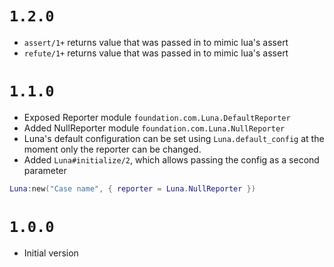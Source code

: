 # `1.2.0`

* `assert/1+` returns value that was passed in to mimic lua's assert
* `refute/1+` returns value that was passed in to mimic lua's assert

# `1.1.0`

* Exposed Reporter module `foundation.com.Luna.DefaultReporter`
* Added NullReporter module `foundation.com.Luna.NullReporter`
* Luna's default configuration can be set using `Luna.default_config` at the moment only the reporter can be changed.
* Added `Luna#initialize/2`, which allows passing the config as a second parameter

```lua
Luna:new("Case name", { reporter = Luna.NullReporter })
```

# `1.0.0`

* Initial version
